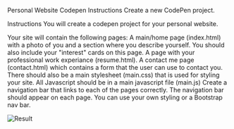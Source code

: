 Personal Website
Codepen Instructions
Create a new CodePen project.

Instructions
You will create a codepen project for your personal website.

Your site will contain the following pages:
A main/home page (index.html) with a photo of you and a section where you describe yourself. You should also include your "interest" cards on this page.
A page with your professional work experiance (resume.html).
A contact me page (contact.html) which contains a form that the user can use to contact you.
There should also be a main stylesheet (main.css) that is used for styling your site.
All Javascript should be in a main javascript file (main.js)
Create a navigation bar that links to each of the pages correctly. The navigation bar should appear on each page. You can use your own styling or a Bootstrap nav bar.


![Result](./E7Part1.png)